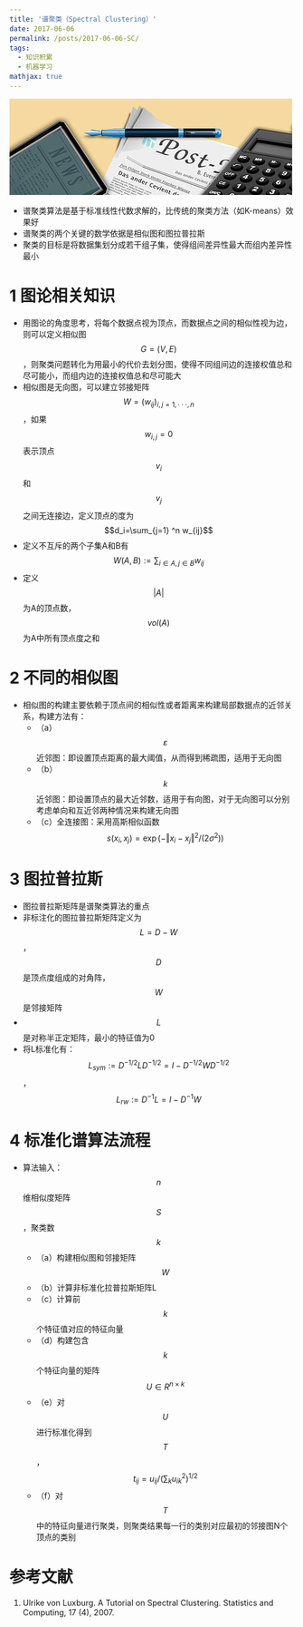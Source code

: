 ```yaml
---
title: '谱聚类（Spectral Clustering）'
date: 2017-06-06
permalink: /posts/2017-06-06-SC/
tags:
  - 知识积累
  - 机器学习
mathjax: true
---
```


!['pen'](../images/SC-pen.jpg)

* 谱聚类算法是基于标准线性代数求解的，比传统的聚类方法（如K-means）效果好
* 谱聚类的两个关键的数学依据是相似图和图拉普拉斯
* 聚类的目标是将数据集划分成若干组子集，使得组间差异性最大而组内差异性最小
<!-- more -->

# 1  图论相关知识

* 用图论的角度思考，将每个数据点视为顶点，而数据点之间的相似性视为边，则可以定义相似图$$G=(V,E)$$，则聚类问题转化为用最小的代价去划分图，使得不同组间边的连接权值总和尽可能小，而组内边的连接权值总和尽可能大
* 相似图是无向图，可以建立邻接矩阵$$W=(w_{ij})_{i,j=1,\cdot\cdot\cdot,n}$$，如果$$w_{i,j}=0$$表示顶点$$v_i$$和$$v_j$$之间无连接边，定义顶点的度为$$d_i=\sum_{j=1} ^n w_{ij}$$
* 定义不互斥的两个子集A和B有$$W(A,B):=\sum_{i\in A,j\in B} w_{ij}$$
* 定义$$|A|$$为A的顶点数，$$vol(A)$$为A中所有顶点度之和
# 2  不同的相似图

* 相似图的构建主要依赖于顶点间的相似性或者距离来构建局部数据点的近邻关系，构建方法有：
  * （a）$$\varepsilon$$ 近邻图：即设置顶点距离的最大阈值，从而得到稀疏图，适用于无向图
  * （b）$$k$$近邻图：即设置顶点的最大近邻数，适用于有向图，对于无向图可以分别考虑单向和互近邻两种情况来构建无向图
  * （c）全连接图：采用高斯相似函数$$s(x_i,x_j)=\exp(−\Vert x_i−x_j \Vert ^2/(2σ^2))$$
# 3  图拉普拉斯

* 图拉普拉斯矩阵是谱聚类算法的重点
* 非标注化的图拉普拉斯矩阵定义为$$L=D-W$$，$$D$$是顶点度组成的对角阵，$$W$$是邻接矩阵
* $$L$$是对称半正定矩阵，最小的特征值为0        
* 将L标准化有：$$L_{sym}:=D^{-1/2}LD^{-1/2}=I-D^{-1/2}WD^{-1/2}$$，$$L_{rw}:=D^{-1}L=I-D^{-1}W$$
# 4  标准化谱算法流程

* 算法输入：$$n$$维相似度矩阵$$S$$，聚类数$$k$$
  * （a）构建相似图和邻接矩阵$$W$$
  * （b）计算非标准化拉普拉斯矩阵L
  * （c）计算前$$k$$个特征值对应的特征向量
  * （d）构建包含$$k$$个特征向量的矩阵$$U\in R^{n\times k}$$
  * （e）对$$U$$进行标准化得到$$T$$，$$t_{ij}=u_{ij}/(\sum_k u_{ik}^2)^{1/2}$$
  * （f）对$$T$$中的特征向量进行聚类，则聚类结果每一行的类别对应最初的邻接图N个顶点的类别
# 参考文献

1. Ulrike von Luxburg. A Tutorial on Spectral Clustering. Statistics and Computing, 17 (4), 2007.
